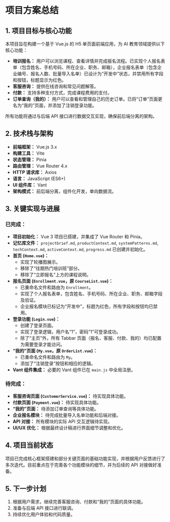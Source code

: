 # 项目方案总结

## 1. 项目目标与核心功能

本项目旨在构建一个基于 Vue.js 的 H5 单页面前端应用，为 AI 教育领域提供以下核心功能：
*   **培训报名：** 用户可以浏览课程、查看详情并完成报名流程。已实现个人报名表单（包含姓名、手机号码、所在企业、职务、邮箱），企业报名表单（包含企业编号、报名人数、批量导入名单）已设计为“开发中”状态，并禁用所有字段和按钮，标题显示为红色。
*   **客服咨询：** 提供在线咨询和常见问题解答。
*   **付款：** 支持多种支付方式，完成课程费用的支付。
*   **订单查询（我的）：** 用户可以查看和管理自己的历史订单。已将“订单”页面更名为“我的”页面，并添加了注销登录功能。

所有功能将通过与后端 API 接口进行数据交互实现，确保前后端分离的架构。

## 2. 技术栈与架构

*   **前端框架：** Vue.js 3.x
*   **构建工具：** Vite
*   **状态管理：** Pinia
*   **路由管理：** Vue Router 4.x
*   **HTTP 请求库：** Axios
*   **语言：** JavaScript (ES6+)
*   **UI 组件库：** Vant
*   **架构模式：** 前后端分离，组件化开发，单向数据流。

## 3. 关键实现与进展

### 已完成：
*   **项目初始化：** Vue 3 项目已搭建，并集成了 Vue Router 和 Pinia。
*   **记忆库文件：** `projectbrief.md`, `productContext.md`, `systemPatterns.md`, `techContext.md`, `activeContext.md`, `progress.md` 已创建并初始化。
*   **首页 (`Home.vue`)：**
    *   实现了轮播图展示。
    *   移除了“往期热门培训班”部分。
    *   移除了“立即报名”上方的课程说明。
*   **报名页面 (`Enrollment.vue`，原 `CourseList.vue`)：**
    *   已重命名文件和路由为 `Enrollment`。
    *   实现了个人报名表单，包含姓名、手机号码、所在企业、职务、邮箱字段及验证。
    *   企业报名模块已标记为“开发中”，标题为红色，所有字段和按钮均已禁用。
*   **登录功能 (`Login.vue`)：**
    *   创建了登录页面。
    *   实现了登录逻辑，用户名“1”，密码“1”可登录成功。
    *   除了“主页”外，所有 Tabbar 页面（报名、客服、付款、我的）均已配置为需要登录才能访问。
*   **“我的”页面 (`My.vue`，原 `OrderList.vue`)：**
    *   已重命名文件和路由为 `My`。
    *   添加了“注销登录”按钮和相应的逻辑。
*   **Vant 组件集成：** 必要的 Vant 组件已在 `main.js` 中全局注册。

### 待完成：
*   **客服咨询页面 (`CustomerService.vue`)：** 待实现具体功能。
*   **付款页面 (`Payment.vue`)：** 待实现具体功能。
*   **“我的”页面：** 待添加订单查询等具体功能。
*   **企业报名模块：** 待完成批量导入名单功能和后端对接。
*   **API 对接：** 所有模块的实际 API 交互逻辑待实现。
*   **UI/UX 优化：** 根据最终设计稿进行界面细节调整和优化。

## 4. 项目当前状态

项目已完成核心框架搭建和部分关键页面的基础功能实现，并根据用户反馈进行了多次迭代。目前重点在于完善各个功能模块的细节，并为后续的 API 对接做好准备。

## 5. 下一步计划

1.  根据用户需求，继续完善客服咨询、付款和“我的”页面的具体功能。
2.  准备与后端 API 接口进行联调。
3.  持续优化用户体验和代码质量。
